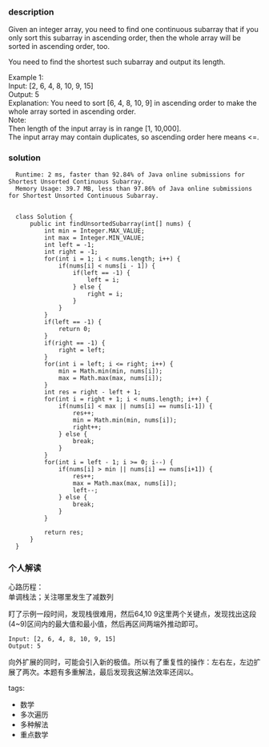 ### description    
  Given an integer array, you need to find one continuous subarray that if you only sort this subarray in ascending order, then the whole array will be sorted in ascending order, too.  
    
  You need to find the shortest such subarray and output its length.  
    
  Example 1:  
  Input: [2, 6, 4, 8, 10, 9, 15]  
  Output: 5  
  Explanation: You need to sort [6, 4, 8, 10, 9] in ascending order to make the whole array sorted in ascending order.  
  Note:  
  Then length of the input array is in range [1, 10,000].  
  The input array may contain duplicates, so ascending order here means <=.  
### solution    
```    
  Runtime: 2 ms, faster than 92.84% of Java online submissions for Shortest Unsorted Continuous Subarray.  
  Memory Usage: 39.7 MB, less than 97.86% of Java online submissions for Shortest Unsorted Continuous Subarray.  
    
    
  class Solution {  
      public int findUnsortedSubarray(int[] nums) {  
          int min = Integer.MAX_VALUE;  
          int max = Integer.MIN_VALUE;  
          int left = -1;  
          int right = -1;  
          for(int i = 1; i < nums.length; i++) {  
              if(nums[i] < nums[i - 1]) {  
                  if(left == -1) {  
                      left = i;  
                  } else {  
                      right = i;  
                  }  
              }  
          }  
          if(left == -1) {  
              return 0;  
          }  
          if(right == -1) {  
              right = left;  
          }  
          for(int i = left; i <= right; i++) {  
              min = Math.min(min, nums[i]);  
              max = Math.max(max, nums[i]);  
          }  
          int res = right - left + 1;  
          for(int i = right + 1; i < nums.length; i++) {  
              if(nums[i] < max || nums[i] == nums[i-1]) {  
                  res++;  
                  min = Math.min(min, nums[i]);  
                  right++;  
              } else {  
                  break;  
              }  
          }  
          for(int i = left - 1; i >= 0; i--) {  
              if(nums[i] > min || nums[i] == nums[i+1]) {  
                  res++;  
                  max = Math.max(max, nums[i]);  
                  left--;  
              } else {  
                  break;  
              }  
          }  
            
          return res;  
      }  
  }  
```    
    
### 个人解读    
  心路历程：  
  单调栈法；关注哪里发生了减数列  
    
  盯了示例一段时间，发现栈很难用，然后64,10 9这里两个关键点，发现找出这段(4~9)区间内的最大值和最小值，然后再区间两端外推动即可。  
  ```  
  Input: [2, 6, 4, 8, 10, 9, 15]  
  Output: 5  
  ```  
  向外扩展的同时，可能会引入新的极值。所以有了重复性的操作：左右左，左边扩展了两次。本题有多重解法，最后发现我这解法效率还阔以。  
    
tags:    
  -  数学  
  -  多次遍历  
  -  多种解法  
  -  重点数学  
